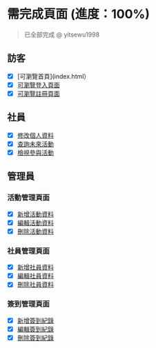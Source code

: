  

# 需完成頁面 (進度：100%) 
> 已全部完成 
> @ yitsewu1998

## 訪客
- [x] [可瀏覽首頁](index.html）
- [x] [可瀏覽登入頁面](./registeration/login.html)
- [x] [可瀏覽註冊頁面](./registeration/Registered.html) 

## 社員
- [x] [修改個人資料](./User/ChangeInfo.html)
- [x] [查詢未來活動](./User/Activity.html)
- [x] [檢視參與活動](./User/Activity.html)

## 管理員
### 活動管理頁面
- [x] [新增活動資料](./Admin/Activity.html)
- [x] [編輯活動資料](./Admin/Activity.html)
- [x] [刪除活動資料](./Admin/Activity.html)

### 社員管理頁面
- [x] [新增社員資料](./Admin/UserEdit.html)
- [x] [編輯社員資料](./Admin/UserEdit.html)
- [x] [刪除社員資料](./Admin/UserEdit.html)

### 簽到管理頁面
- [x] [新增簽到紀錄](./Admin/CheckIn.html)
- [x] [編輯簽到紀錄](./Admin/CheckIn.html)
- [x] [刪除簽到紀錄](./Admin/CheckIn.html)